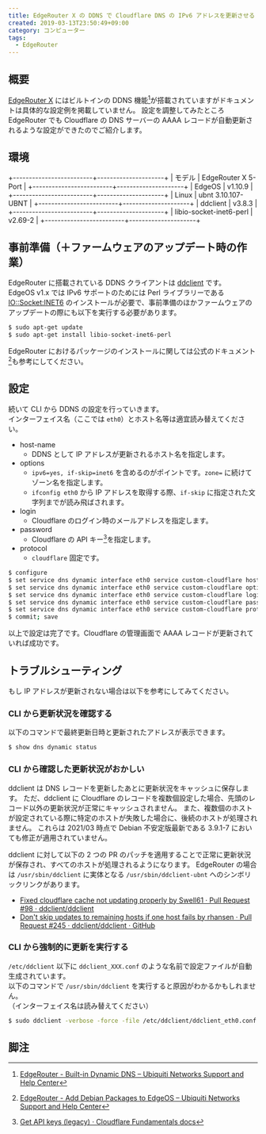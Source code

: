 ```yaml
---
title: EdgeRouter X の DDNS で Cloudflare DNS の IPv6 アドレスを更新させる
created: 2019-03-13T23:50:49+09:00
category: コンピューター
tags:
  - EdgeRouter
---
```

## 概要

[EdgeRouter X](https://store.ui.com/us/en/products/er-x) にはビルトインの DDNS 機能[^1]が搭載されていますがドキュメントは具体的な設定例を掲載していません。
設定を調整してみたところ EdgeRouter でも Cloudflare の DNS サーバーの AAAA レコードが自動更新されるような設定ができたのでご紹介します。

## 環境

+-------------------------+---------------------+
| モデル                  | EdgeRouter X 5-Port |
+-------------------------+---------------------+
| EdgeOS                  | v1.10.9             |
+-------------------------+---------------------+
| Linux                   | ubnt 3.10.107-UBNT  |
+-------------------------+---------------------+
| ddclient                | v3.8.3              |
+-------------------------+---------------------+
| libio-socket-inet6-perl | v2.69-2             |
+-------------------------+---------------------+

## 事前準備（＋ファームウェアのアップデート時の作業）

EdgeRouter に搭載されている DDNS クライアントは [ddclient](https://github.com/ddclient/ddclient) です。  
EdgeOS v1.x では IPv6 サポートのためには Perl ライブラリーである [IO::Socket:INET6](https://tracker.debian.org/pkg/libio-socket-inet6-perl) のインストールが必要で、事前準備のほかファームウェアのアップデートの際にも以下を実行する必要があります。

<!-- more -->

```bash
$ sudo apt-get update
$ sudo apt-get install libio-socket-inet6-perl
```

EdgeRouter におけるパッケージのインストールに関しては公式のドキュメント[^2]も参考にしてください。

## 設定

続いて CLI から DDNS の設定を行っていきます。  
インターフェイス名（ここでは `eth0`）とホスト名等は適宜読み替えてください。

- host-name
  - DDNS として IP アドレスが更新されるホスト名を指定します。
- options
  - `ipv6=yes, if-skip=inet6` を含めるのがポイントです。`zone=` に続けてゾーン名を指定します。
  - `ifconfig eth0` から IP アドレスを取得する際、`if-skip` に指定された文字列までが読み飛ばされます。
- login
  - Cloudflare のログイン時のメールアドレスを指定します。
- password
  - Cloudflare の API キー[^3]を指定します。
- protocol
  - `cloudflare` 固定です。

```bash
$ configure
$ set service dns dynamic interface eth0 service custom-cloudflare host-name ddns.example.com
$ set service dns dynamic interface eth0 service custom-cloudflare options 'ipv6=yes, if-skip=inet6, zone=example.com'
$ set service dns dynamic interface eth0 service custom-cloudflare login ******@*******.**
$ set service dns dynamic interface eth0 service custom-cloudflare password *************************************
$ set service dns dynamic interface eth0 service custom-cloudflare protocol cloudflare
$ commit; save
```

以上で設定は完了です。Cloudflare の管理画面で AAAA レコードが更新されていれば成功です。

## トラブルシューティング

もし IP アドレスが更新されない場合は以下を参考にしてみてください。

### CLI から更新状況を確認する

以下のコマンドで最終更新日時と更新されたアドレスが表示できます。

```bash
$ show dns dynamic status
```

### CLI から確認した更新状況がおかしい

ddclient は DNS レコードを更新したあとに更新状況をキャッシュに保存します。
ただ、ddclient に Cloudflare のレコードを複数個設定した場合、先頭のレコード以外の更新状況が正常にキャッシュされません。
また、複数個のホストが設定されている際に特定のホストが失敗した場合に、後続のホストが処理されません。
これらは 2021/03 時点で Debian 不安定版最新である 3.9.1-7 においても修正が適用されていません。

ddclient に対して以下の 2 つの PR のパッチを適用することで正常に更新状況が保存され、すべてのホストが処理されるようになります。
EdgeRouter の場合は `/usr/sbin/ddclient` に実体となる `/usr/sbin/ddclient-ubnt` へのシンボリックリンクがあります。

- [Fixed cloudflare cache not updating properly by Swell61 · Pull Request #98 · ddclient/ddclient](https://github.com/ddclient/ddclient/pull/98)
- [Don't skip updates to remaining hosts if one host fails by rhansen · Pull Request #245 · ddclient/ddclient · GitHub](https://github.com/ddclient/ddclient/pull/245)

### CLI から強制的に更新を実行する

`/etc/ddclient` 以下に `ddclient_XXX.conf` のような名前で設定ファイルが自動生成されています。  
以下のコマンドで `/usr/sbin/ddclient` を実行すると原因がわかるかもしれません。  
（インターフェイス名は読み替えてください）

```bash
$ sudo ddclient -verbose -force -file /etc/ddclient/ddclient_eth0.conf
```

## 脚注

[^1]: [EdgeRouter - Built-in Dynamic DNS – Ubiquiti Networks Support and Help Center](https://help.ui.com/hc/en-us/articles/204952234-EdgeRouter-Built-in-Dynamic-DNS)
[^2]: [EdgeRouter - Add Debian Packages to EdgeOS – Ubiquiti Networks Support and Help Center](https://help.ubnt.com/hc/en-us/articles/205202560-EdgeRouter-Add-Debian-Packages-to-EdgeOS)
[^3]: [Get API keys (legacy) · Cloudflare Fundamentals docs](https://developers.cloudflare.com/fundamentals/api/get-started/keys/)
